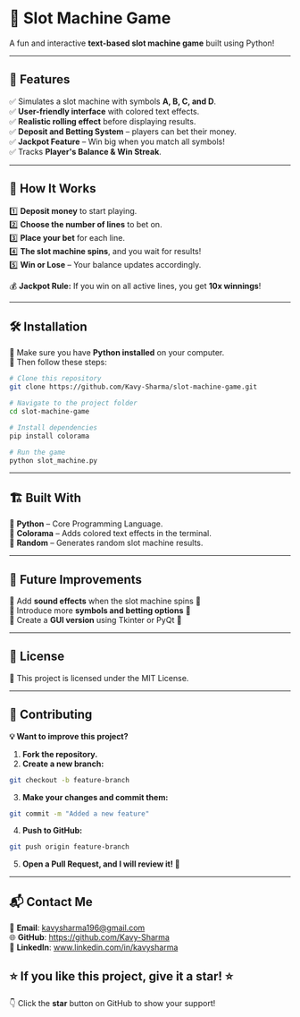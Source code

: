 # 🎰 Slot Machine Game  

A fun and interactive **text-based slot machine game** built using Python!  

---

## 📝 Features  
✅ Simulates a slot machine with symbols **A, B, C, and D**.  
✅ **User-friendly interface** with colored text effects.  
✅ **Realistic rolling effect** before displaying results.  
✅ **Deposit and Betting System** – players can bet their money.  
✅ **Jackpot Feature** – Win big when you match all symbols!  
✅ Tracks **Player's Balance & Win Streak**.  

---

## 📌 How It Works  

1️⃣ **Deposit money** to start playing.  
2️⃣ **Choose the number of lines** to bet on.  
3️⃣ **Place your bet** for each line.  
4️⃣ **The slot machine spins**, and you wait for results!  
5️⃣ **Win or Lose** – Your balance updates accordingly.  

💰 **Jackpot Rule:** If you win on all active lines, you get **10x winnings**!  

---

## 🛠️ Installation  

🔹 Make sure you have **Python installed** on your computer.  
🔹 Then follow these steps:

```bash
# Clone this repository
git clone https://github.com/Kavy-Sharma/slot-machine-game.git

# Navigate to the project folder
cd slot-machine-game

# Install dependencies
pip install colorama

# Run the game
python slot_machine.py
```
---

## 🏗️ Built With
🔹 **Python** – Core Programming Language.  
🔹 **Colorama** – Adds colored text effects in the terminal.  
🔹 **Random** – Generates random slot machine results.  

---

## 🎯 Future Improvements
🔹 Add **sound effects** when the slot machine spins 🎵  
🔹 Introduce more **symbols and betting options** 🎲  
🔹 Create a **GUI version** using Tkinter or PyQt 🎨  

---

## 📄 License
📜 This project is licensed under the MIT License.

---

## 🤝 Contributing
**💡 Want to improve this project?**  

1. **Fork the repository.**  
2. **Create a new branch:**  
```bash
git checkout -b feature-branch
```
3. **Make your changes and commit them:**  
```bash
git commit -m "Added a new feature"
```
4. **Push to GitHub:**  
```bash
git push origin feature-branch
```
5. **Open a Pull Request, and I will review it! 🚀**

---

## 📬 Contact Me  
📧 **Email**: kavysharma196@gmail.com  
🌐 **GitHub**: https://github.com/Kavy-Sharma  
📢 **LinkedIn**: www.linkedin.com/in/kavysharma  

## ⭐ If you like this project, give it a star! ⭐
👇 Click the **star** button on GitHub to show your support!

